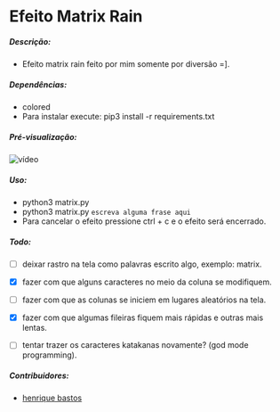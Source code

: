# Efeito Matrix Rain

##### Descrição:

  - Efeito matrix rain feito por mim somente por diversão =].

##### Dependências:

- colored
- Para instalar execute: pip3 install -r requirements.txt

##### Pré-visualização:

  ![vídeo](https://raw.githubusercontent.com/b166erobot/matrix/2.0/preview/preview.gif)

##### Uso:

  - python3 matrix.py
  - python3 matrix.py `escreva alguma frase aqui`
  - Para cancelar o efeito pressione ctrl + c e o efeito será encerrado.

##### Todo:

  - [ ] deixar rastro na tela como palavras escrito algo, exemplo: matrix.
  - [x] fazer com que alguns caracteres no meio da coluna se modifiquem.
  - [ ] fazer com que as colunas se iniciem em lugares aleatórios na tela.
  - [x] fazer com que algumas fileiras fiquem mais rápidas e outras mais lentas.
  - [ ] tentar trazer os caracteres katakanas novamente? (god mode programming).


##### Contribuidores:

  - [henrique bastos](//github.com/henriquebastos)
